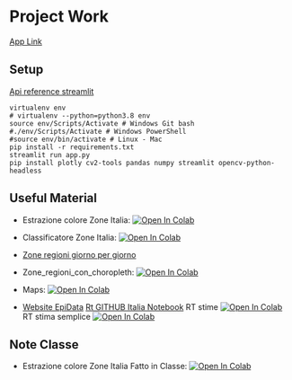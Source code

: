 # Project Work

[App Link](https://project-work-ifoa-dashboard.herokuapp.com/)

## Setup 

[Api reference streamlit](https://docs.streamlit.io/en/stable/api.html)

``` 
virtualenv env
# virtualenv --python=python3.8 env
source env/Scripts/Activate # Windows Git bash
#./env/Scripts/Activate # Windows PowerShell
#source env/bin/activate # Linux - Mac
pip install -r requirements.txt
streamlit run app.py
pip install plotly cv2-tools pandas numpy streamlit opencv-python-headless

```

## Useful Material

* Estrazione colore Zone Italia: [![Open In Colab](https://colab.research.google.com/assets/colab-badge.svg)](https://colab.research.google.com/github/visiont3lab/project-work-ifoa/blob/main/colab/AnalisiCovidRegioni.ipynb)
* Classificatore Zone Italia: [![Open In Colab](https://colab.research.google.com/assets/colab-badge.svg)](https://colab.research.google.com/github/visiont3lab/project-work-ifoa/blob/main/colab/ClassifierZone.ipynb)

* [Zone regioni giorno per giorno](https://covidzone.info/it)
* Zone_regioni_con_choropleth:  [![Open In Colab](https://colab.research.google.com/assets/colab-badge.svg)](https://colab.research.google.com/github/visiont3lab/project-work-ifoa/blob/main/colab/Zone_regioni_con_choropleth.ipynb)
* Maps:  [![Open In Colab](https://colab.research.google.com/assets/colab-badge.svg)](https://colab.research.google.com/github/visiont3lab/project-work-ifoa/blob/main/colab/MapsDetail.ipynb)

* [Website EpiData](https://www.epidata.it/Italia/Rt_stime.html) [Rt GITHUB Italia Notebook](https://github.com/maxdevblock/covid-19-website/tree/master/Italia)  RT stime  [![Open In Colab](https://colab.research.google.com/assets/colab-badge.svg)](https://colab.research.google.com/github/maxdevblock/covid-19-website/blob/master/Italia/Rt_stime.ipynb) RT stima semplice  [![Open In Colab](https://colab.research.google.com/assets/colab-badge.svg)](https://colab.research.google.com/github/maxdevblock/covid-19-website/blob/master/Italia/Rt_semplice.ipynb)


## Note  Classe
* Estrazione colore Zone Italia Fatto in Classe: [![Open In Colab](https://colab.research.google.com/assets/colab-badge.svg)](https://colab.research.google.com/github/visiont3lab/project-work-ifoa/blob/main/colab/AnalisiCovidRegioniClasse.ipynb)
